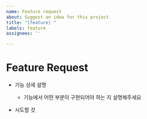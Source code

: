 ```yaml
---
name: Feature request
about: Suggest an idea for this project
title: "[feature] "
labels: feature
assignees: ''

---
```


# Feature Request
- 기능 상세 설명
  - 기능에서 어떤 부분이 구현되어야 하는 지 설명해주세요

- 시도할 것
